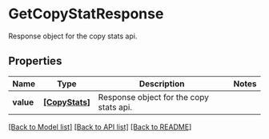 # GetCopyStatResponse

Response object for the copy stats api.

## Properties
Name | Type | Description | Notes
------------ | ------------- | ------------- | -------------
**value** | [**[CopyStats]**](CopyStats.md) | Response object for the copy stats api. | 

[[Back to Model list]](../README.md#documentation-for-models) [[Back to API list]](../README.md#documentation-for-api-endpoints) [[Back to README]](../README.md)


